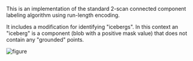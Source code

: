 This is an implementation of the standard 2-scan connected component labeling algorithm using run-length encoding.

It includes a modification for identifying "icebergs". In this context an "iceberg" is a component (blob with a positive mask value) that does not contain any "grounded" points.

![figure](https://raw.github.com/ckhroulev/connected-components/master/figure.png)
